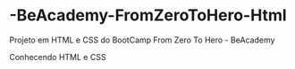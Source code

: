 # -BeAcademy-FromZeroToHero-Html
Projeto em HTML e CSS do BootCamp From Zero To Hero - BeAcademy

Conhecendo HTML e CSS
